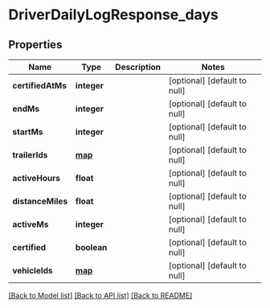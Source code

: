 # DriverDailyLogResponse_days

## Properties
Name | Type | Description | Notes
------------ | ------------- | ------------- | -------------
**certifiedAtMs** | **integer** |  | [optional] [default to null]
**endMs** | **integer** |  | [optional] [default to null]
**startMs** | **integer** |  | [optional] [default to null]
**trailerIds** | [**map**](.md) |  | [optional] [default to null]
**activeHours** | **float** |  | [optional] [default to null]
**distanceMiles** | **float** |  | [optional] [default to null]
**activeMs** | **integer** |  | [optional] [default to null]
**certified** | **boolean** |  | [optional] [default to null]
**vehicleIds** | [**map**](.md) |  | [optional] [default to null]

[[Back to Model list]](../README.md#documentation-for-models) [[Back to API list]](../README.md#documentation-for-api-endpoints) [[Back to README]](../README.md)


